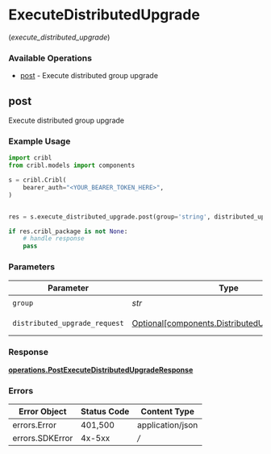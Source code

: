 # ExecuteDistributedUpgrade
(*execute_distributed_upgrade*)

### Available Operations

* [post](#post) - Execute distributed group upgrade

## post

Execute distributed group upgrade

### Example Usage

```python
import cribl
from cribl.models import components

s = cribl.Cribl(
    bearer_auth="<YOUR_BEARER_TOKEN_HERE>",
)


res = s.execute_distributed_upgrade.post(group='string', distributed_upgrade_request=components.DistributedUpgradeRequest())

if res.cribl_package is not None:
    # handle response
    pass
```

### Parameters

| Parameter                                                                                              | Type                                                                                                   | Required                                                                                               | Description                                                                                            |
| ------------------------------------------------------------------------------------------------------ | ------------------------------------------------------------------------------------------------------ | ------------------------------------------------------------------------------------------------------ | ------------------------------------------------------------------------------------------------------ |
| `group`                                                                                                | *str*                                                                                                  | :heavy_check_mark:                                                                                     | Group to upgrade                                                                                       |
| `distributed_upgrade_request`                                                                          | [Optional[components.DistributedUpgradeRequest]](../../models/components/distributedupgraderequest.md) | :heavy_minus_sign:                                                                                     | distributedUpgrade object                                                                              |


### Response

**[operations.PostExecuteDistributedUpgradeResponse](../../models/operations/postexecutedistributedupgraderesponse.md)**
### Errors

| Error Object     | Status Code      | Content Type     |
| ---------------- | ---------------- | ---------------- |
| errors.Error     | 401,500          | application/json |
| errors.SDKError  | 4x-5xx           | */*              |

